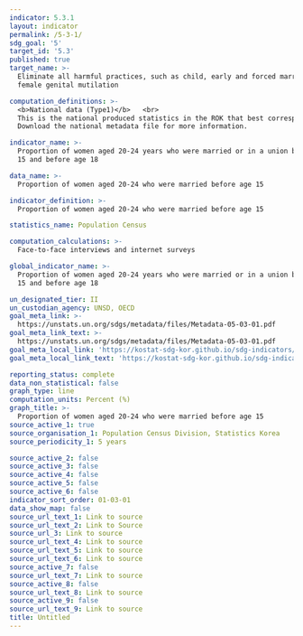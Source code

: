 ```yaml
---
indicator: 5.3.1
layout: indicator
permalink: /5-3-1/
sdg_goal: '5'
target_id: '5.3'
published: true
target_name: >-
  Eliminate all harmful practices, such as child, early and forced marriage and
  female genital mutilation

computation_definitions: >-
  <b>National data (Type1)</b>   <br>
  This is the national produced statistics in the ROK that best corresponds to the definition of UN SDGs indicators. <br>
  Download the national metadata file for more information.

indicator_name: >-
  Proportion of women aged 20-24 years who were married or in a union before age
  15 and before age 18

data_name: >-
  Proportion of women aged 20-24 who were married before age 15

indicator_definition: >-
  Proportion of women aged 20-24 who were married before age 15

statistics_name: Population Census 

computation_calculations: >-
  Face-to-face interviews and internet surveys

global_indicator_name: >-
  Proportion of women aged 20-24 years who were married or in a union before age
  15 and before age 18

un_designated_tier: II
un_custodian_agency: UNSD, OECD
goal_meta_link: >-
  https://unstats.un.org/sdgs/metadata/files/Metadata-05-03-01.pdf   
goal_meta_link_text: >-
  https://unstats.un.org/sdgs/metadata/files/Metadata-05-03-01.pdf   
goal_meta_local_link: 'https://kostat-sdg-kor.github.io/sdg-indicators/public/data/Metadata-05-03-01_ENG.pdf'
goal_meta_local_link_text: 'https://kostat-sdg-kor.github.io/sdg-indicators/public/data/Metadata-05-03-01_ENG.pdf'

reporting_status: complete
data_non_statistical: false
graph_type: line
computation_units: Percent (%)
graph_title: >-
  Proportion of women aged 20-24 who were married before age 15
source_active_1: true
source_organisation_1: Population Census Division, Statistics Korea 
source_periodicity_1: 5 years

source_active_2: false
source_active_3: false
source_active_4: false
source_active_5: false
source_active_6: false
indicator_sort_order: 01-03-01
data_show_map: false
source_url_text_1: Link to source
source_url_text_2: Link to Source
source_url_3: Link to source
source_url_text_4: Link to source
source_url_text_5: Link to source
source_url_text_6: Link to source
source_active_7: false
source_url_text_7: Link to source
source_active_8: false
source_url_text_8: Link to source
source_active_9: false
source_url_text_9: Link to source
title: Untitled
---
```

